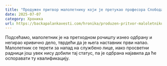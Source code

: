 ```yaml
---
title: "Продужен притвор малолетнику који је претукао професора Слободана Зорића"
date: 2025-07-07
category: Хроника
url: https://backapalankavesti.com/hronika/produzen-pritvor-maloletniku-koji-je-pretukao-profesora-slobodana-zorica/
---
```


Подсећамо, малолетник је на претходном рочишту изнео одбрану и негирао кривично дело, тврдећи да је њега наставник први напао. Малолетник се терети за напад на службено лице, иако просветни радници још увек нису добили тај статус, па је одбрана најавила да ће оспоравати ту квалификацију.
